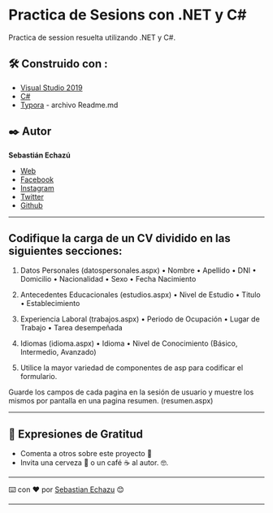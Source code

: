 # Practica de Sesions con .NET y C#

Practica de session resuelta utilizando .NET y C#.

## 🛠️ Construido con :

* [Visual Studio 2019](https://visualstudio.microsoft.com/es/vs/) 
* [C#](https://docs.microsoft.com/es-es/dotnet/csharp/tour-of-csharp/) 
* [Typora](https://www.typora.io/) -  archivo Readme.md

## ✒️ Autor

**Sebastián Echazú** 

* [Web](https://sebastianechazu.com/)
* [Facebook](https://www.facebook.com/sebastian.echazu.1)
* [Instagram](https://www.instagram.com/seba_storm)
* [Twitter](https://twitter.com/seba_storm)
* [Github](https://github.com/SebastianEchazu)

---
## Codifique la carga de un CV dividido en las siguientes secciones: 

1. Datos Personales (datospersonales.aspx) 
   • Nombre • Apellido • DNI • Domicilio • Nacionalidad • Sexo • Fecha Nacimiento 

2. Antecedentes Educacionales (estudios.aspx) 
   • Nivel de Estudio • Titulo • Establecimiento 

3. Experiencia Laboral (trabajos.aspx) 
   • Periodo de Ocupación  • Lugar de Trabajo • Tarea desempeñada 

4. Idiomas (idioma.aspx)
   • Idioma • Nivel de Conocimiento (Básico, Intermedio, Avanzado) 

5. Utilice la mayor variedad de componentes de asp para codificar el formulario. 

Guarde los campos de cada pagina en la sesión de usuario y muestre los mismos por pantalla en una pagina resumen. (resumen.aspx) 

---

## 🎁 Expresiones de Gratitud 

* Comenta a otros sobre este proyecto 📢
* Invita una cerveza 🍺 o un café ☕ al autor.  🤓. 

---
⌨️ con ❤️ por [Sebastian Echazu](https://github.com/SebastianEchazu) 😊

---
